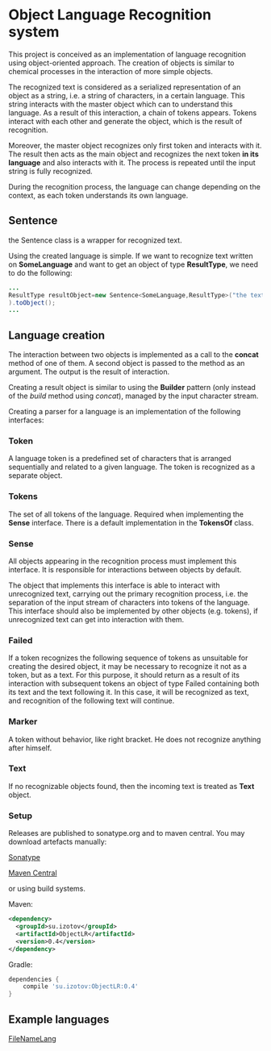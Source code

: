 # Object Language Recognition system

This project is conceived as an implementation of language recognition using 
object-oriented approach. The creation of objects is similar to chemical 
processes in the interaction of more simple objects.

The recognized text is considered as a serialized representation of an object as a string, i.e. a
 string of characters, in a certain language. This string interacts with the master object which 
 can to understand this language. As a result of this interaction, a chain of tokens appears.
 Tokens interact with each other and generate the object, which is the result of recognition.
 
 Moreover, the master object recognizes only first token and interacts with it. The result then 
 acts as the main object and recognizes the next token **in its language** and also interacts with
  it. The process is repeated until the input string is fully recognized.
  
  During the recognition process, the language can change depending on the context, as each token
   understands its own language.

## Sentence
the Sentence class is a wrapper for recognized text.

Using the created language is simple. If we want to recognize text written on **SomeLanguage** and 
want to get an object of type **ResultType**, we need to do the following:

```java
...
ResultType resultObject=new Sentence<SomeLanguage,ResultType>("the text for recognition", new SomeLanguage()
).toObject();
...
```

## Language creation

The interaction between two objects is implemented as a call to the **concat** method of one of them.
 A second object is passed to the method as an argument. The output is the result of interaction.
 
 Creating a result object is similar to using the **Builder** pattern (only instead of the 
 *build* method using *concat*), managed by the input character stream.
 
Creating a parser for a language is an implementation of the following interfaces:

### Token
A language token is a predefined set of characters that is arranged sequentially and related to 
a given language. The token is recognized as a separate object.
### Tokens
The set of all tokens of the language. Required when implementing the **Sense** interface. There
  is a default implementation in the **TokensOf** class.

### Sense
All objects appearing in the recognition process must implement this interface. It is responsible
 for interactions between objects by default.

The object that implements this interface is able to interact with 
unrecognized text, carrying out the primary recognition process, i.e. the separation of 
the input stream of characters into tokens of the language.
This interface should also be implemented by other objects (e.g. tokens), if unrecognized text 
can get into interaction with them.

### Failed

If a token recognizes the following sequence of tokens as unsuitable for creating the desired
object, it may be necessary to recognize it not as a token, but as a text. For this purpose,
it should return as a result of its interaction with subsequent tokens an object of type
Failed containing both its text and the text following it. In this case, it will be
recognized as text, and recognition of the following text will continue.

### Marker

A token without behavior, like right bracket. He does not recognize anything after himself.

### Text

If no recognizable objects found, then the incoming text is treated as **Text** object.

### Setup

Releases are published to sonatype.org and to maven central. You may download artefacts manually:

[Sonatype](https://oss.sonatype.org/content/groups/staging/su/izotov/ObjectLR/)

[Maven Central](http://repo1.maven.org/maven2/su/izotov/ObjectLR/)

or using build systems.

Maven:

```xml
<dependency>
  <groupId>su.izotov</groupId>
  <artifactId>ObjectLR</artifactId>
  <version>0.4</version>
</dependency>
```

Gradle:

```groovy
dependencies {
    compile 'su.izotov:ObjectLR:0.4'
}
```
 
## Example languages

[FileNameLang](https://github.com/vizotov/FileNameLang)

